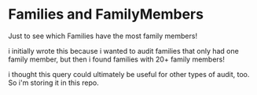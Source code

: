 # Families and FamilyMembers
Just to see which Families have the most family members!

i initially wrote this because i wanted to audit families that only had one family member, but then i found families with 20+ family members!

i thought this query could ultimately be useful for other types of audit, too. So i'm storing it in this repo.